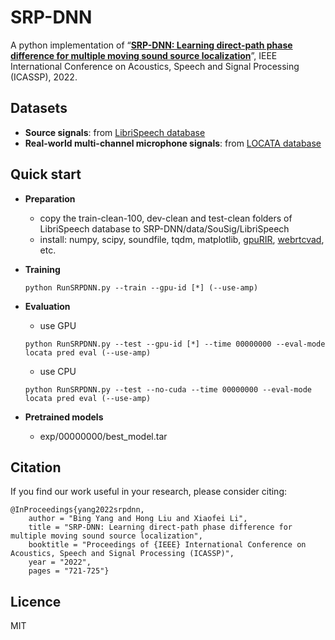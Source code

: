 # SRP-DNN
A python implementation of “**<a href="https://ieeexplore.ieee.org/document/9746624" target="_blank">SRP-DNN: Learning direct-path phase difference for multiple moving sound source localization</a>**”, IEEE International Conference on Acoustics, Speech and Signal Processing (ICASSP), 2022.

## Datasets
+ **Source signals**: from <a href="http://www.openslr.org/12/" target="_blank">LibriSpeech database</a> 
+ **Real-world multi-channel microphone signals**: from <a href="https://www.locata.lms.tf.fau.de/datasets/" target="_blank">LOCATA database</a> 
  
## Quick start
+ **Preparation**
  - copy the train-clean-100, dev-clean and test-clean folders of LibriSpeech database to SRP-DNN/data/SouSig/LibriSpeech
  - install: numpy, scipy, soundfile, tqdm, matplotlib, <a href="https://github.com/DavidDiazGuerra/gpuRIR" target="_blank">gpuRIR</a>, <a href="https://github.com/wiseman/py-webrtcvad" target="_blank">webrtcvad</a>, etc.
 
+ **Training**
  ```
  python RunSRPDNN.py --train --gpu-id [*] (--use-amp)
  ```
+ **Evaluation**
  - use GPU
  ```
  python RunSRPDNN.py --test --gpu-id [*] --time 00000000 --eval-mode locata pred eval (--use-amp)
  ```
  - use CPU
  ```
  python RunSRPDNN.py --test --no-cuda --time 00000000 --eval-mode locata pred eval (--use-amp)
  ```
+ **Pretrained models**
  - exp/00000000/best_model.tar 

## Citation
If you find our work useful in your research, please consider citing:
```
@InProceedings{yang2022srpdnn,
    author = "Bing Yang and Hong Liu and Xiaofei Li",
    title = "SRP-DNN: Learning direct-path phase difference for multiple moving sound source localization",
    booktitle = "Proceedings of {IEEE} International Conference on Acoustics, Speech and Signal Processing (ICASSP)",
    year = "2022",
    pages = "721-725"}
```

## Licence
MIT
